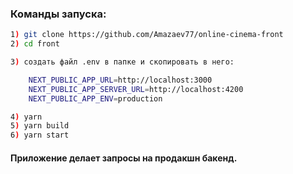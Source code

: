 ### Команды запуска:

```bash
1) git clone https://github.com/Amazaev77/online-cinema-front
2) cd front

3) создать файл .env в папке и скопировать в него:

    NEXT_PUBLIC_APP_URL=http://localhost:3000
    NEXT_PUBLIC_APP_SERVER_URL=http://localhost:4200
    NEXT_PUBLIC_APP_ENV=production

4) yarn
5) yarn build
6) yarn start
```

#### Приложение делает запросы на продакшн бакенд.
